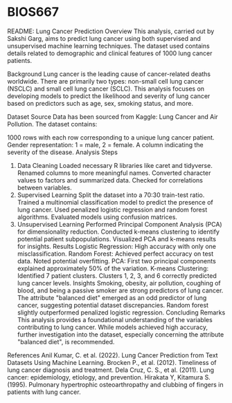 # BIOS667
README: Lung Cancer Prediction
Overview
This analysis, carried out by Sakshi Garg, aims to predict lung cancer using both supervised and unsupervised machine learning techniques. The dataset used contains details related to demographic and clinical features of 1000 lung cancer patients.

Background
Lung cancer is the leading cause of cancer-related deaths worldwide. There are primarily two types: non-small cell lung cancer (NSCLC) and small cell lung cancer (SCLC). This analysis focuses on developing models to predict the likelihood and severity of lung cancer based on predictors such as age, sex, smoking status, and more.

Dataset Source
Data has been sourced from Kaggle: Lung Cancer and Air Pollution. The dataset contains:

1000 rows with each row corresponding to a unique lung cancer patient.
Gender representation: 1 = male, 2 = female.
A column indicating the severity of the disease.
Analysis Steps
1. Data Cleaning
Loaded necessary R libraries like caret and tidyverse.
Renamed columns to more meaningful names.
Converted character values to factors and summarized data.
Checked for correlations between variables.
2. Supervised Learning
Split the dataset into a 70:30 train-test ratio.
Trained a multinomial classification model to predict the presence of lung cancer.
Used penalized logistic regression and random forest algorithms.
Evaluated models using confusion matrices.
3. Unsupervised Learning
Performed Principal Component Analysis (PCA) for dimensionality reduction.
Conducted k-means clustering to identify potential patient subpopulations.
Visualized PCA and k-means results for insights.
Results
Logistic Regression: High accuracy with only one misclassification.
Random Forest: Achieved perfect accuracy on test data. Noted potential overfitting.
PCA: First two principal components explained approximately 50% of the variation.
K-means Clustering: Identified 7 patient clusters. Clusters 1, 2, 3, and 6 correctly predicted lung cancer levels.
Insights
Smoking, obesity, air pollution, coughing of blood, and being a passive smoker are strong predictors of lung cancer.
The attribute "balanced diet" emerged as an odd predictor of lung cancer, suggesting potential dataset discrepancies.
Random forest slightly outperformed penalized logistic regression.
Concluding Remarks
This analysis provides a foundational understanding of the variables contributing to lung cancer. While models achieved high accuracy, further investigation into the dataset, especially concerning the attribute "balanced diet", is recommended.

References
Anil Kumar, C. et al. (2022). Lung Cancer Prediction from Text Datasets Using Machine Learning.
Brocken P., et al. (2012). Timeliness of lung cancer diagnosis and treatment.
Dela Cruz, C. S., et al. (2011). Lung cancer: epidemiology, etiology, and prevention.
Hirakata Y, Kitamura S. (1995). Pulmonary hypertrophic osteoarthropathy and clubbing of fingers in patients with lung cancer.
